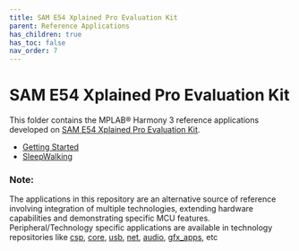 ```yaml
---
title: SAM E54 Xplained Pro Evaluation Kit
parent: Reference Applications
has_children: true
has_toc: false
nav_order: 7
---
```


# SAM E54 Xplained Pro Evaluation Kit

This folder contains the MPLAB® Harmony 3 reference applications developed on [SAM E54 Xplained Pro Evaluation Kit](https://www.microchip.com/DevelopmentTools/ProductDetails/ATSAME54-XPRO).   

* [Getting Started](./same54_getting_started/readme.md)
* [SleepWalking](./sleepwalking/readme.md)

### **Note:** 
The applications in this repository are an alternative source of reference involving integration of multiple technologies, extending hardware capabilities and demonstrating specific MCU features. 
Peripheral/Technology specific applications are available in technology repositories like [csp](https://github.com/Microchip-MPLAB-Harmony/csp), [core](https://github.com/Microchip-MPLAB-Harmony/core), [usb](https://github.com/Microchip-MPLAB-Harmony/usb), [net](https://github.com/Microchip-MPLAB-Harmony/net), [audio](https://github.com/Microchip-MPLAB-Harmony/audio), [gfx_apps](https://github.com/Microchip-MPLAB-Harmony/gfx_apps), etc

